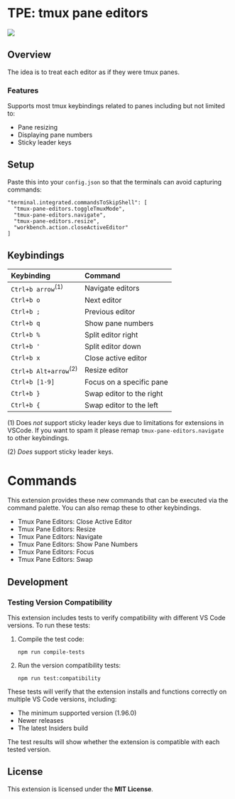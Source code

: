 # TPE: tmux pane editors

![](tpe.gif)

## Overview
The idea is to treat each editor as if they were tmux panes.

### Features
Supports most tmux keybindings related to panes including but not limited to:
  - Pane resizing
  - Displaying pane numbers
  - Sticky leader keys

## Setup
Paste this into your `config.json` so that the terminals can avoid capturing commands:
```
"terminal.integrated.commandsToSkipShell": [
  "tmux-pane-editors.toggleTmuxMode",
  "tmux-pane-editors.navigate",
  "tmux-pane-editors.resize",
  "workbench.action.closeActiveEditor"
]
```

## Keybindings
|    Keybinding     |                Command               |
|:------------------|:-------------------------------------|
| `Ctrl+b arrow`<sup>(1)</sup>    | Navigate editors                     |
| `Ctrl+b o`        | Next editor                          |
| `Ctrl+b ;`        | Previous editor                      |
| `Ctrl+b q`        | Show pane numbers                    |
| `Ctrl+b %`        | Split editor right                   |
| `Ctrl+b '`        | Split editor down                    |
| `Ctrl+b x`        | Close active editor                  |
| `Ctrl+b Alt+arrow`<sup>(2)</sup>| Resize editor                        |
| `Ctrl+b [1-9]`    | Focus on a specific pane             |
| `Ctrl+b }`        | Swap editor to the right             |
| `Ctrl+b {`        | Swap editor to the left              |

(1) Does _not_ support sticky leader keys due to limitations for extensions in VSCode. If you want to spam it please remap `tmux-pane-editors.navigate` to other keybindings.

(2) _Does_ support sticky leader keys.

# Commands
This extension provides these new commands that can be executed via the command palette. You can also remap these to other keybindings.
- Tmux Pane Editors: Close Active Editor
- Tmux Pane Editors: Resize
- Tmux Pane Editors: Navigate
- Tmux Pane Editors: Show Pane Numbers
- Tmux Pane Editors: Focus
- Tmux Pane Editors: Swap

## Development

### Testing Version Compatibility
This extension includes tests to verify compatibility with different VS Code versions. To run these tests:

1. Compile the test code:
   ```
   npm run compile-tests
   ```

2. Run the version compatibility tests:
   ```
   npm run test:compatibility
   ```

These tests will verify that the extension installs and functions correctly on multiple VS Code versions, including:
- The minimum supported version (1.96.0)
- Newer releases
- The latest Insiders build

The test results will show whether the extension is compatible with each tested version.

## License
This extension is licensed under the **MIT License**.